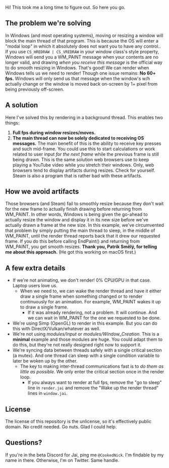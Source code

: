 Hi! This took me a long time to figure out. So here you go.

## The problem we're solving
In Windows (and most operating systems), moving or resizing a window will block the main thread of that program. This is because the OS will enter a "modal loop" in which it absolutely does not want you to have any control..
If you use `CS_HREDRAW | CS_VREDRAW` in your window class's style property, Windows will send you a WM_PAINT message when your contents are no longer valid, and drawing *when you receive this message* is the official way to do smooth resizing in Windows.
That's good! We can render when Windows tells us we need to render! Though one issue remains: **No 60+ fps.** Windows will only send us that message when the window's w/h actually change or the window is moved back on-screen by 1+ pixel from being previously off-screen.

## A solution
Here I've solved this by rendering in a background thread. This enables two things:
1. **Full fps during window resizes/moves.**
2. **The main thread can now be solely dedicated to receiving OS messages.** The main benefit of this is the ability to receive key presses and such mid-frame. You could use this to start calculations or work related to user input *for the next frame* while the previous frame is still being drawn.
This is the same solution web browsers use to keep playing a YouTube video while you stretch their windows. Only, web browsers tend to display artifacts during resizes. Check for yourself. Steam is also a program that is rather bad with these artifacts.

## How we avoid artifacts
Those browsers (and Steam) fail to smoothly resize because they don't wait for the new frame to actually finish drawing before returning from WM_PAINT.
In other words, Windows is being given the go-ahead to actually resize the window and display it in its new size before we've actually drawn a frame at the new size.
In this example, we've circumvented that problem by simply putting the main thread to sleep, in the middle of WM_PAINT, until the render thread reports back that it drew our requested frame. If you do this before calling EndPaint() and returning from WM_PAINT, you get smooth resizes.
**Thank you, Patrik Smělý, for telling me about this approach.** (He got this working on macOS first.)

## A few extra details
- If we're not animating, we don't render! 0% CPU/GPU in that case. Laptop users love us.
  - When we need to, we can wake the render thread and have it either draw a single frame when something changed or to render continuously for an animation. For example, WM_PAINT wakes it up to draw a single frame.
    - If it was already rendering, not a problem. It will continue. And we can wait in WM_PAINT for the one we requested to be done.
- We're using Simp (OpenGL) to render in this example. But you can do this with DirectX/Vulkan/whatever as well.
- We're not using *modules/Input* or *modules/Window_Creation*. This is a **minimal** example and those modules are huge. You could adapt them to do this, but they're not really designed right now to support it.
- We're syncing data between threads safely with a single critical section (a mutex). And one thread can sleep with a single condition variable to later be woken up by the other.
  - The key to making inter-thread communications fast is to _do them as little as possible_. We only enter the critical section once in the render loop.
    - If you always want to render at full fps, remove the "go to sleep" line in `render.jai` and remove the "Wake up the render thread" lines in `window.jai`.

## License
The license of this repository is the unlicense, so it's effectively public domain. No credit needed. Go nuts. Glad I could help.

## Questions?
If you're in the beta Discord for Jai, ping me `@CookedNick`. I'm findable by my name in there. Otherwise, I'm on Twitter. Same handle.
